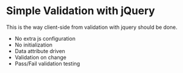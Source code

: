 Simple Validation with jQuery
=============================

This is the way client-side from validation with jquery should be done. 

- No extra js configuration
- No initialization
- Data attribute driven
- Validation on change
- Pass/Fail validation testing

